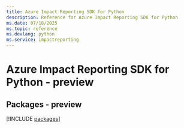 ```yaml
---
title: Azure Impact Reporting SDK for Python
description: Reference for Azure Impact Reporting SDK for Python
ms.date: 07/18/2025
ms.topic: reference
ms.devlang: python
ms.service: impactreporting
---
```

# Azure Impact Reporting SDK for Python - preview
## Packages - preview
[!INCLUDE [packages](impact-reporting-index.md)]